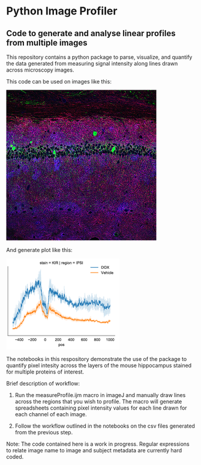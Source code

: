 # Python Image Profiler
## Code to generate and analyse linear profiles from multiple images

This repository contains a python package to parse, visualize, and quantify the data generated from measuring signal intensity along lines drawn across microscopy images.  

This code can be used on images like this: 

![Laser scanning confocal image of the mouse hippocampus](images/lsm_image.png)

And generate plot like this: 

![Line plot of a single channel](images/trace.png)

The notebooks in this respository demonstrate the use of the package to quantify pixel intesity across the layers of the mouse hippocampus stained for multiple proteins of interest. 

Brief description of workflow:

1) Run the measureProfile.ijm macro in imageJ and manually draw lines across the regions that you wish to profile. The macro will generate spreadsheets containing pixel intensity values for each line drawn for each channel of each image.  

2) Follow the workflow outlined in the notebooks on the csv files generated from the previous step. 

Note: The code contained here is a work in progress. Regular expressions to relate image name to image and subject metadata are currently hard coded.  

